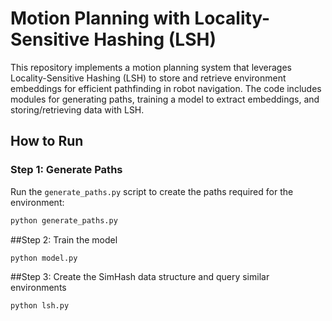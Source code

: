 # Motion Planning with Locality-Sensitive Hashing (LSH)

This repository implements a motion planning system that leverages Locality-Sensitive Hashing (LSH) to store and retrieve environment embeddings for efficient pathfinding in robot navigation. The code includes modules for generating paths, training a model to extract embeddings, and storing/retrieving data with LSH.

## How to Run

### Step 1: Generate Paths
Run the `generate_paths.py` script to create the paths required for the environment:

```bash
python generate_paths.py
```

##Step 2: Train the model
```bash
python model.py
```
##Step 3: Create the SimHash data structure and query similar environments
```bash
python lsh.py
```
